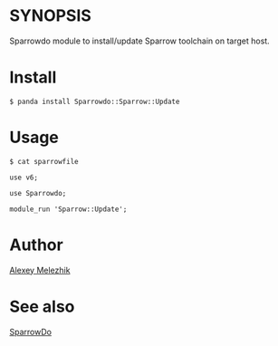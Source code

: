 # SYNOPSIS

Sparrowdo module to install/update Sparrow toolchain on target host.

# Install

    $ panda install Sparrowdo::Sparrow::Update


# Usage

    $ cat sparrowfile

    use v6;

    use Sparrowdo;

    module_run 'Sparrow::Update';

# Author

[Alexey Melezhik](mailto:melezhik@gmail.com)

# See also

[SparrowDo](https://github.com/melezhik/sparrowdo)

